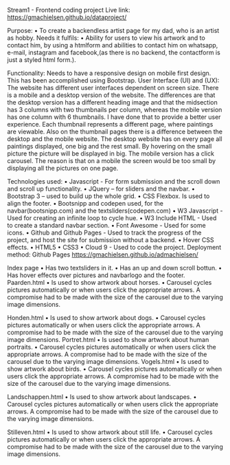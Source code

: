 Stream1 - Frontend coding project Live link: https://gmachielsen.github.io/dataproject/

Purpose: • To create a backendless artist page for my dad, who is an artist as hobby. Needs it fulfils: • Ability for users to view his artwork and to contact him, by using a htmlform and abilities to contact him on whatsapp, e-mail, instagram and facebook,(as there is no backend, the contactform is just a styled html form.).

Functionality: Needs to have a responsive design on mobile first design. This has been accomplished using Bootstrap. User Interface (UI) and (UX): The website has different user interfaces dependent on screen size. There is a mobile and a desktop version of the website. The differences are that the desktop version has a different heading image and that the midsection has 3 columns with two thumbnails per column, whereas the mobile version has one column with 6 thumbnails. I have done that to provide a better user experience. Each thumbnail represents a different page, where paintings are viewable. Also on the thumbnail pages there is a difference between the desktop and the mobile website. The desktop website has on every page all paintings displayed, one big and the rest small. By hovering on the small picture the picture will be displayed in big. The mobile version has a click carousel. The reason is that on a mobile the screen would be too small by displaying all the pictures on one page.

Technologies used: • Javascript - For form submission and the scroll down and scroll up functionality. • JQuery – for sliders and the navbar. • Bootstrap 3 – used to build up the whole grid. • CSS Flexbox. Is used to align the footer. • Bootsnipp and codepen used, for the navbar(bootsnipp.com) and the textsliders(codepen.com) • W3 Javascript - Used for creating an infinite loop to cycle hue. • W3 Include HTML - Used to create a standard navbar section. • Font Awesome - Used for some icons. • Github and Github Pages - Used to track the progress of the project, and host the site for submission without a backend. • Hover CSS effects. • HTML5 • CSS3 • Cloud 9 - Used to code the project. Deployment method: Github Pages https://gmachielsen.github.io/admachielsen/

Index page • Has two textsliders in it. • Has an up and down scroll bottun.
• Has hover effects over pictures and navbarlogo and the footer. Paarden.html • Is used to show artwork about horses. • Carousel cycles pictures automatically or when users click the appropriate arrows. A compromise had to be made with the size of the carousel due to the varying image dimensions.

Honden.html • Is used to show artwork about dogs. • Carousel cycles pictures automatically or when users click the appropriate arrows. A compromise had to be made with the size of the carousel due to the varying image dimensions. Portret.html • Is used to show artwork about human portraits. • Carousel cycles pictures automatically or when users click the appropriate arrows. A compromise had to be made with the size of the carousel due to the varying image dimensions. Vogels.html • Is used to show artwork about birds. • Carousel cycles pictures automatically or when users click the appropriate arrows. A compromise had to be made with the size of the carousel due to the varying image dimensions.

Landschappen.html • Is used to show artwork about landscapes. • Carousel cycles pictures automatically or when users click the appropriate arrows. A compromise had to be made with the size of the carousel due to the varying image dimensions.

Stilleven.html • Is used to show artwork about still life. • Carousel cycles pictures automatically or when users click the appropriate arrows. A compromise had to be made with the size of the carousel due to the varying image dimensions.
